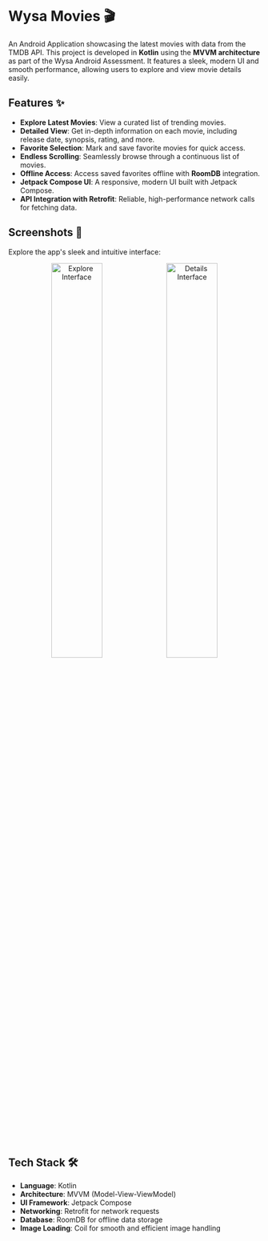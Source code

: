 # Wysa Movies 🎬

An Android Application showcasing the latest movies with data from the TMDB API. This project is developed in **Kotlin** using the **MVVM architecture** as part of the Wysa Android Assessment. It features a sleek, modern UI and smooth performance, allowing users to explore and view movie details easily.

## Features ✨

- **Explore Latest Movies**: View a curated list of trending movies.
- **Detailed View**: Get in-depth information on each movie, including release date, synopsis, rating, and more.
- **Favorite Selection**: Mark and save favorite movies for quick access.
- **Endless Scrolling**: Seamlessly browse through a continuous list of movies.
- **Offline Access**: Access saved favorites offline with **RoomDB** integration.
- **Jetpack Compose UI**: A responsive, modern UI built with Jetpack Compose.
- **API Integration with Retrofit**: Reliable, high-performance network calls for fetching data.

## Screenshots 📸

Explore the app's sleek and intuitive interface:

<p float="left" align="center">
  <img src="https://github.com/user-attachments/assets/21fb71e8-bbd5-4bc3-8e27-9cba2e17685a" width="45%" alt="Explore Interface"/>
  <img src="https://github.com/user-attachments/assets/3fbce2e1-9ef9-4d51-8b83-9fcc23f95e76" width="45%" alt="Details Interface"/>
</p>

## Tech Stack 🛠️

- **Language**: Kotlin
- **Architecture**: MVVM (Model-View-ViewModel)
- **UI Framework**: Jetpack Compose
- **Networking**: Retrofit for network requests
- **Database**: RoomDB for offline data storage
- **Image Loading**: Coil for smooth and efficient image handling
